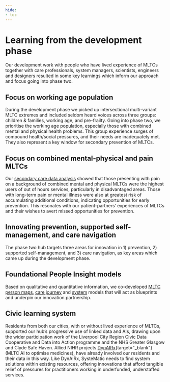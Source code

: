 ```yaml
---
hide:
- toc
---
```


# Learning from the development phase

Our development work with people who have lived experience of MLTCs together with care professionals, system managers, scientists, engineers and designers resulted in some key learnings which inform our approach and focus going into phase two.  

## Focus on working age population 
During the development phase we picked up intersectional multi-variant MLTC extremes and included seldom heard voices across three groups: children & families, working age, and pre-frailty. Going into phase two, we prioritise the working age population, especially those with combined mental and physical health problems. This group experience surges of compound health/social pressures, and their needs are inadequately met. They also represent a key window for secondary prevention of MLTCs. 

## Focus on combined mental-physical and pain MLTCs
Our [secondary care data analysis](../health-intelligence/glasgow.md) showed that those presenting with pain on a background of combined mental and physical MLTCs were the highest users of out of hours services, particularly in disadvantaged areas. Those with long-term pain or mental illness were also at greatest risk of accumulating additional conditions, indicating opportunities for early prevention. This resonates with our patient-partners’ experiences of MLTCs and their wishes to avert missed opportunities for prevention. 

## Innovating prevention, supported self-management, and care navigation
The phase two hub targets three areas for innovation in 1) prevention, 2) supported self-management, and 3) care navigation, as key areas which came up during the development phase. 

## Foundational People Insight models 
Based on qualitative and quantitative information, we co-developed [MLTC person maps](../people-insight/person-maps.md), [care journey](../people-insight/journey-maps.md) and [system](../people-insight/system-maps.md) models that will act as blueprints and underpin our innovation partnership. 

## Civic learning system
Residents from both our cities, with or without lived experience of MLTCs, supported our hub’s progressive use of linked data and AIs, drawing upon the wider participation work of the Liverpool City Region Civic Data Cooperative and Data into Action programme and the NHS Greater Glasgow and Clyde Safe Haven. Allied NIHR projects [DynAIRx](https://www.liverpool.ac.uk/dynairx/){target="_blank"} (MLTC AI to optimise medicines), have already involved our residents and their data in this way. Like DynAIRx, SysteMatic needs to find system solutions within existing resources, offering innovations that afford tangible relief of pressures for practitioners working in underfunded, understaffed services.
